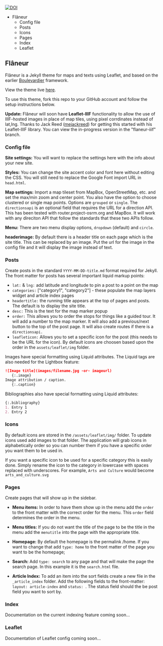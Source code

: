 [![DOI](https://zenodo.org/badge/DOI/10.5281/zenodo.2600530.svg)](https://doi.org/10.5281/zenodo.2600530)

<!-- MarkdownTOC -->

- Flâneur
	- Config file
	- Posts
	- Icons
	- Pages
	- Index
	- Leaflet

<!-- /MarkdownTOC -->


## Flâneur

Flâneur is a Jekyll theme for maps and texts using Leaflet, and based on the earlier [Boulevardier](https://github.com/kirschbombe/boulevardier) framework.

View the theme live [here](http://dawnchildress.com/flaneur).

To use this theme, fork this repo to your GitHub account and follow the setup instructions below.

**Update:** Flâneur will soon have **Leaflet-IIIF** functionality to allow the use of IIIF-hosted images in place of map tiles, using pixel corrdinates instead of lat,lng. Thanks to Jack Reed ([mejackreed](https://github.com/mejackreed)) for getting this started with his Leaflet-IIIF library. You can view the in-progress version in the "flaneur-iiif" branch.

### Config file

**Site settings:** You will want to replace the settings here with the info about your new site.

**Styles:** You can change the site accent color and font here without editing the CSS. You will still need to replace the Google Font import URL in `head.html`.

**Map settings:** Import a map tileset from MapBox, OpenStreetMap, etc. and set the max/min zoom and center point. You also have the option to choose clustered or single map points. Options are `grouped` or `single`. The `directionsapi` is an optional field that requires the URL for a direction API. This has been tested with router.project-osrm.org and MapBox. It will work with any direciton API that follow the standards that these two APIs follow. 

**Menu:** There are two menu display options, `dropdown` (default) and `circle`.

**headerimage:** By default there is a header title on each page which is the site title. This can be replaced by an image. Put the url for the image in the config file and it will display the image instead of text.

### Posts
Create posts in the standard `YYYY-MM-DD-title.md` format required for Jekyll. The front matter for posts has several important liquid markup points:
* `lat:` & `lng:` add latitude and longitude to pin a post to a point on the map
* `categories:` ["category1", "category2"] - these populate the map layers widget and article index pages
* `headertitle:` the running title appears at the top of pages and posts. The default is to display the site title.
* `desc:` This is the text for the map marker popup
* `order:` This allows you to order the stops for things like a guided tour. It will add a number to the map marker. It will also add a previous/next button to the top of the post page. It will also create routes if there is a `directionsapi.`
* `leafleticon:` Allows you to set a specific icon for the post (this needs to be the URL for the icon). By default icons are choosen based upon the order in the `assets/leaflet/img` folder.

Images have special formatting using Liquid attributes. The Liquid tags are also needed for the Lightbox feature:
```md
![Image title](images/filename.jpg -or- imageurl)
   {:.image}
Image attribution / caption.
   {:.caption}
```

Bibliographies also have special formatting using Liquid attributes:
```md
{:.bibliography}
1. Entry 1
2. Entry 2
```

### Icons

By default icons are stored in the `/assets/leaflet/img/` folder. To update icons used add images to that folder. The application will grab icons in alphabetically order so you can number them if you have a specific order you want them to be used in. 

If you want a specific icon to be used for a specific category this is easily done. Simply rename the icon to the category in lowercase with spaces replaced with underscores. For example, `Arts and Culture` would become `arts_and_culture.svg`

### Pages
Create pages that will show up in the sidebar. 

* **Menu items:** In order to have them show up in the menu add the `order` to the front matter with the correct order for the menu. This `order` field determines the order in the menu.

* **Menu titles:** If you do not want the title of the page to be the title in the menu add the `menutitle` into the page with the appropriate title.

* **Homepage:** By default the homepage is the permalink /home. If you want to change that add `type: home` to the front matter of the page you want to be the homepage;

* **Search:** Add `type: search` to any page and that will make the page the search page. In this example it is the `search.html` file.

* **Article Index:** To add an item into the sort fields create a new file in the `_article_index` folder. Add the following fields to the front-matter: `layout: article-index` and `status: `. The status field should the be post field you want to sort by.

### Index
Documentation on the current indexing feature coming soon...

### Leaflet
Documentation of Leaflet config coming soon...
